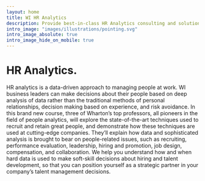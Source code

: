 ```yaml
---
layout: home
title: WI HR Analytics
description: Provide best-in-class HR Analytics consulting and solutioning
intro_image: "images/illustrations/pointing.svg"
intro_image_absolute: true
intro_image_hide_on_mobile: true
---
```


# HR Analytics.

HR analytics is a data-driven approach to managing people at work. WI business leaders can make decisions about their people based on deep analysis of data rather than the traditional methods of personal relationships, decision making based on experience, and risk avoidance. In this brand new course, three of Wharton’s top professors, all pioneers in the field of people analytics, will explore the state-of-the-art techniques used to recruit and retain great people, and demonstrate how these techniques are used at cutting-edge companies. They’ll explain how data and sophisticated analysis is brought to bear on people-related issues, such as recruiting, performance evaluation, leadership, hiring and promotion, job design, compensation, and collaboration. We help you understand how and when hard data is used to make soft-skill decisions about hiring and talent development, so that you can position yourself as a strategic partner in your company’s talent management decisions.

